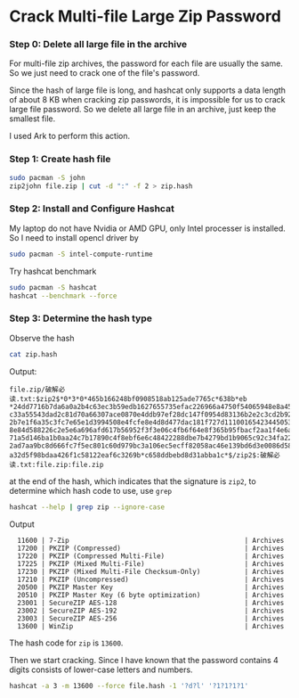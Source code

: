 # Crack Multi-file Large Zip Password

### Step 0: Delete all large file in the archive

For multi-file zip archives, the password for each file are usually the same. So we just need to crack one of the file's password.

Since the hash of large file is long, and hashcat only supports a data length of about 8 KB when cracking zip passwords, it is impossible for us to crack large file password. So we delete all large  file in an archive, just keep the smallest file.

I used Ark to perform this action.

### Step 1: Create hash file

```bash
sudo pacman -S john
zip2john file.zip | cut -d ":" -f 2 > zip.hash
```

### Step 2: Install and Configure Hashcat

My laptop do not have Nvidia or AMD GPU, only Intel processer is installed. So I need to install opencl driver by

```bash
sudo pacman -S intel-compute-runtime
```

Try hashcat benchmark

```bash
sudo pacman -S hashcat
hashcat --benchmark --force
```

### Step 3: Determine the hash type

Observe the hash

```bash
cat zip.hash
```

Output:

```
file.zip/破解必读.txt:$zip2$*0*3*0*465b166248bf0908518ab125ade7765c*638b*eb
*24dd7716b7da6a0a2b4c63ec3b59edb1627655735efac226966a4750f54065948e8a45ce
c33a55543dad2c81d70a66307ace0870e4ddb97ef28dc147f0954d83136b2e2c3cd2b920c
2b7e1f6a35c3fc7e65e1d3994508e4fcfe8e4d8d477dac181f727d111001654234450530a
8e84d588226c2e5e6a696afd617b56952f3f3e06c4fb6f64e8f365b95fbacf2aa1f4e6a1e
71a5d146ba1b0aa24c7b17890c4f8ebf6e6c48422288dbe7b4279bd1b9065c92c34fa2278
2ad7aa9bc8d666fc7f5ec801c60d979bc3a106ec5ecff82058ac46e139bd6d3e0086d581a
a32d5f98bdaa426f1c58122eaf6c3269b*c658ddbebd8d31abba1c*$/zip2$:破解必读.txt:file.zip:file.zip
```



at the end of the hash, which indicates that the signature is `zip2`, to determine which hash code to use, use `grep`

```bash
hashcat --help | grep zip --ignore-case
```

Output

```
  11600 | 7-Zip                                            | Archives
  17200 | PKZIP (Compressed)                               | Archives
  17220 | PKZIP (Compressed Multi-File)                    | Archives
  17225 | PKZIP (Mixed Multi-File)                         | Archives
  17230 | PKZIP (Mixed Multi-File Checksum-Only)           | Archives
  17210 | PKZIP (Uncompressed)                             | Archives
  20500 | PKZIP Master Key                                 | Archives
  20510 | PKZIP Master Key (6 byte optimization)           | Archives
  23001 | SecureZIP AES-128                                | Archives
  23002 | SecureZIP AES-192                                | Archives
  23003 | SecureZIP AES-256                                | Archives
  13600 | WinZip                                           | Archives
```

The hash code for `zip` is `13600`.

Then we start cracking. Since I have known that the password contains 4 digits consists of lower-case letters and numbers.

```bash
hashcat -a 3 -m 13600 --force file.hash -1 '?d?l' '?1?1?1?1'
```
